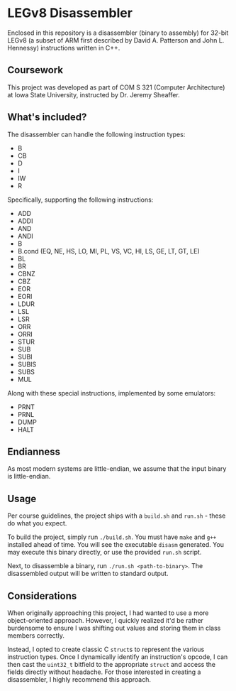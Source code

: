 # LEGv8 Disassembler

Enclosed in this repository is a disassembler (binary to assembly) for 32-bit LEGv8 (a subset of ARM first described by David A. Patterson and John L. Hennessy) instructions written in C++.

## Coursework

This project was developed as part of COM S 321 (Computer Architecture) at Iowa State University, instructed by Dr. Jeremy Sheaffer.

## What's included?

The disassembler can handle the following instruction types:

- B
- CB
- D
- I
- IW
- R

Specifically, supporting the following instructions:

- ADD
- ADDI
- AND
- ANDI
- B
- B.cond (EQ, NE, HS, LO, MI, PL, VS, VC, HI, LS, GE, LT, GT, LE)
- BL
- BR
- CBNZ
- CBZ
- EOR
- EORI
- LDUR
- LSL
- LSR
- ORR
- ORRI
- STUR
- SUB
- SUBI
- SUBIS
- SUBS
- MUL

Along with these special instructions, implemented by some emulators:

- PRNT
- PRNL
- DUMP
- HALT

## Endianness

As most modern systems are little-endian, we assume that the input binary is little-endian.

## Usage

Per course guidelines, the project ships with a `build.sh` and `run.sh` - these do what you expect.

To build the project, simply run `./build.sh`. You must have `make` and `g++` installed ahead of time. You will see the executable `disasm` generated. You may execute this binary directly, or use the provided `run.sh` script.

Next, to disassemble a binary, run `./run.sh <path-to-binary>`. The disassembled output will be written to standard output.
## Considerations

When originally approaching this project, I had wanted to use a more object-oriented approach. However, I quickly realized it'd be rather burdensome to ensure I was shifting out values and storing them in class members correctly.

Instead, I opted to create classic C `struct`s to represent the various instruction types. Once I dynamically identify an instruction's opcode, I can then cast the `uint32_t` bitfield to the appropriate `struct` and access the fields directly without headache. For those interested in creating a disassembler, I highly recommend this approach.
